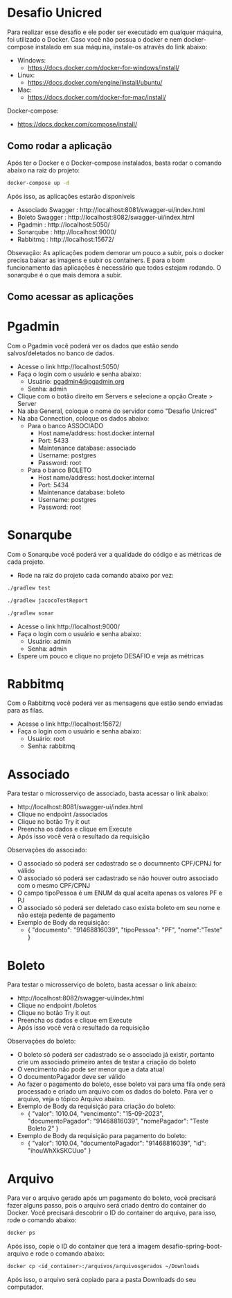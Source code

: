 # Desafio Unicred


Para realizar esse desafio e ele poder ser executado em qualquer máquina, foi utilizado o Docker.
Caso você não possua o docker e nem docker-compose instalado em sua máquina, instale-os através do link abaixo:

- Windows:
    - https://docs.docker.com/docker-for-windows/install/
- Linux:
  - https://docs.docker.com/engine/install/ubuntu/
- Mac:
  - https://docs.docker.com/docker-for-mac/install/

Docker-compose:
- https://docs.docker.com/compose/install/

## Como rodar a aplicação

Após ter o Docker e o Docker-compose instalados, basta rodar o comando abaixo na raiz do projeto:

```bash
docker-compose up -d
```

Após isso, as aplicações estarão disponíveis
- Associado Swagger : http://localhost:8081/swagger-ui/index.html
- Boleto Swagger : http://localhost:8082/swagger-ui/index.html
- Pgadmin : http://localhost:5050/
- Sonarqube : http://localhost:9000/
- Rabbitmq : http://localhost:15672/

Obsevação: As aplicações podem demorar um pouco a subir, pois o docker precisa baixar as imagens e subir os containers.
E para o bom funcionamento das aplicações é necessário que todos estejam rodando. O sonarqube é o que mais demora a subir.

## Como acessar as aplicações

# Pgadmin
Com o Pgadmin você poderá ver os dados que estão sendo salvos/deletados no banco de dados.
- Acesse o link http://localhost:5050/
- Faça o login com o usuário e senha abaixo:
  - Usuário: pgadmin4@pgadmin.org
  - Senha: admin
- Clique com o botão direito em Servers e selecione a opção Create > Server
- Na aba General, coloque o nome do servidor como "Desafio Unicred"
- Na aba Connection, coloque os dados abaixo:
  - Para o banco ASSOCIADO
    - Host name/address: host.docker.internal
    - Port: 5433
    - Maintenance database: associado
    - Username: postgres
    - Password: root
  - Para o banco BOLETO
    - Host name/address: host.docker.internal
    - Port: 5434
    - Maintenance database: boleto
    - Username: postgres
    - Password: root

# Sonarqube
Com o Sonarqube você poderá ver a qualidade do código e as métricas de cada projeto.
- Rode na raiz do projeto cada comando abaixo por vez:
```bash
./gradlew test
```

```bash
./gradlew jacocoTestReport
```

```bash
./gradlew sonar
```

- Acesse o link http://localhost:9000/
- Faça o login com o usuário e senha abaixo:
  - Usuário: admin
  - Senha: admin
- Espere um pouco e clique no projeto DESAFIO e veja as métricas


# Rabbitmq
Com o Rabbitmq você poderá ver as mensagens que estão sendo enviadas para as filas.
- Acesse o link http://localhost:15672/
- Faça o login com o usuário e senha abaixo:
  - Usuário: root
  - Senha: rabbitmq

# Associado
Para testar o microsserviço de associado, basta acessar o link abaixo:
- http://localhost:8081/swagger-ui/index.html
- Clique no endpoint /associados
- Clique no botão Try it out
- Preencha os dados e clique em Execute
- Após isso você verá o resultado da requisição

Observações do associado:
- O associado só poderá ser cadastrado se o documnento CPF/CPNJ for válido
- O associado só poderá ser cadastrado se não houver outro associado com o mesmo CPF/CPNJ
- O campo tipoPessoa é um ENUM da qual aceita apenas os valores PF e PJ
- O associado só poderá ser deletado caso exista boleto em seu nome e não esteja pedente de pagamento 
- Exemplo de Body da requisição:
  - {
    "documento": "91468816039",
    "tipoPessoa": "PF",
    "nome":"Teste"
    }
  
# Boleto
Para testar o microsserviço de boleto, basta acessar o link abaixo:
- http://localhost:8082/swagger-ui/index.html
- Clique no endpoint /boletos
- Clique no botão Try it out
- Preencha os dados e clique em Execute
- Após isso você verá o resultado da requisição

Observações do boleto:
- O boleto só poderá ser cadastrado se o associado já existir, portanto crie um associado primeiro antes de testar a criação do boleto
- O vencimento não pode ser menor que a data atual
- O documentoPagador deve ser válido
- Ao fazer o pagamento do boleto, esse boleto vai para uma fila onde será processado e criado um arquivo com os dados do boleto. Para ver o arquivo, veja o tópico Arquivo abaixo.
- Exemplo de Body da requisição para criação do boleto:
  - {
    "valor": 1010.04,
    "vencimento": "15-09-2023",
    "documentoPagador": "91468816039",
    "nomePagador": "Teste Boleto 2"
    }
- Exemplo de Body da requisição para pagamento do boleto:
  - {
    "valor": 1010.04,
    "documentoPagador": "91468816039",
    "id": "ihouWhXkSKCUuo"
    }

# Arquivo
Para ver o arquivo gerado após um pagamento do boleto, você precisará fazer alguns passo, pois o arquivo será criado dentro do container do Docker.
Você precisará descobrir o ID do container do arquivo, para isso, rode o comando abaixo:
```bash
docker ps
```
Após isso, copie o ID do container que terá a imagem desafio-spring-boot-arquivo e rode o comando abaixo:
```bash
docker cp <id_container>:/arquivos/arquivosgerados ~/Downloads
```
Após isso, o arquivo será copiado para a pasta Downloads do seu computador.